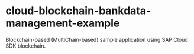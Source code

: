 # cloud-blockchain-bankdata-management-example
Blockchain-based (MultiChain-based) sample application using SAP Cloud SDK blockchain.
